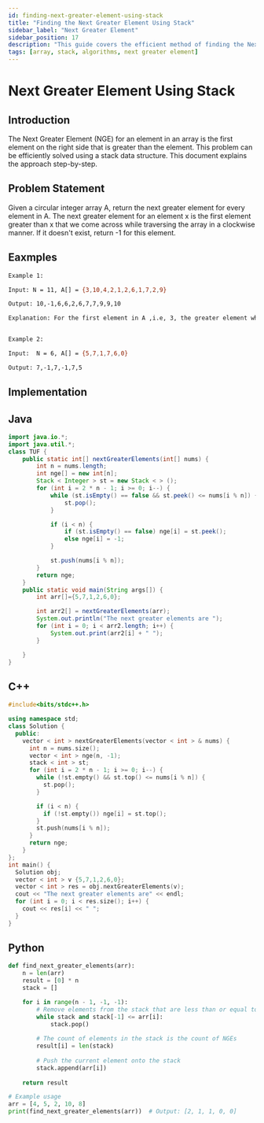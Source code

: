 ```yaml
---
id: finding-next-greater-element-using-stack
title: "Finding the Next Greater Element Using Stack"
sidebar_label: "Next Greater Element"
sidebar_position: 17
description: "This guide covers the efficient method of finding the Next Greater Element (NGE) for each element in an array using a stack. It details the algorithm and provides code examples, ensuring a clear understanding of the approach."
tags: [array, stack, algorithms, next greater element]
---
```


# Next Greater Element Using Stack

## Introduction
The Next Greater Element (NGE) for an element in an array is the first element on the right side that is greater than the element. This problem can be efficiently solved using a stack data structure. This document explains the approach step-by-step.

## Problem Statement
Given a circular integer array A, return the next greater element for every element in A. The next greater element for an element x is the first element greater than x that we come across while traversing the array in a clockwise manner. If it doesn't exist, return -1 for this element.

## Eaxmples
```bash
Example 1: 

Input: N = 11, A[] = {3,10,4,2,1,2,6,1,7,2,9}

Output: 10,-1,6,6,2,6,7,7,9,9,10

Explanation: For the first element in A ,i.e, 3, the greater element which comes next to it while traversing and is closest to it is 10. Hence,10 is present on index 0 in the resultant array. Now for the second element,i.e, 10, there is no greater number and hence -1 is it’s next greater element (NGE). Similarly, we got the NGEs for all other elements present in A.  


Example 2:

Input:  N = 6, A[] = {5,7,1,7,6,0}

Output: 7,-1,7,-1,7,5
```

## Implementation
## Java

```java
import java.io.*;
import java.util.*;
class TUF {
    public static int[] nextGreaterElements(int[] nums) {
        int n = nums.length;
        int nge[] = new int[n];
        Stack < Integer > st = new Stack < > ();
        for (int i = 2 * n - 1; i >= 0; i--) {
            while (st.isEmpty() == false && st.peek() <= nums[i % n]) {
                st.pop();
            }

            if (i < n) {
                if (st.isEmpty() == false) nge[i] = st.peek();
                else nge[i] = -1;
            }

            st.push(nums[i % n]);
        }
        return nge;
    }
    public static void main(String args[]) {
        int arr[]={5,7,1,2,6,0};

        int arr2[] = nextGreaterElements(arr);
        System.out.println("The next greater elements are ");
        for (int i = 0; i < arr2.length; i++) {
            System.out.print(arr2[i] + " ");
        }

    }
}

```

## C++
```cpp
#include<bits/stdc++.h>

using namespace std;
class Solution {
  public:
    vector < int > nextGreaterElements(vector < int > & nums) {
      int n = nums.size();
      vector < int > nge(n, -1);
      stack < int > st;
      for (int i = 2 * n - 1; i >= 0; i--) {
        while (!st.empty() && st.top() <= nums[i % n]) {
          st.pop();
        }

        if (i < n) {
          if (!st.empty()) nge[i] = st.top();
        }
        st.push(nums[i % n]);
      }
      return nge;
    }
};
int main() {
  Solution obj;
  vector < int > v {5,7,1,2,6,0};
  vector < int > res = obj.nextGreaterElements(v);
  cout << "The next greater elements are" << endl;
  for (int i = 0; i < res.size(); i++) {
    cout << res[i] << " ";
  }
}

```

## Python
```python
def find_next_greater_elements(arr):
    n = len(arr)
    result = [0] * n
    stack = []

    for i in range(n - 1, -1, -1):
        # Remove elements from the stack that are less than or equal to arr[i]
        while stack and stack[-1] <= arr[i]:
            stack.pop()
        
        # The count of elements in the stack is the count of NGEs
        result[i] = len(stack)
        
        # Push the current element onto the stack
        stack.append(arr[i])
    
    return result

# Example usage
arr = [4, 5, 2, 10, 8]
print(find_next_greater_elements(arr))  # Output: [2, 1, 1, 0, 0]
```
